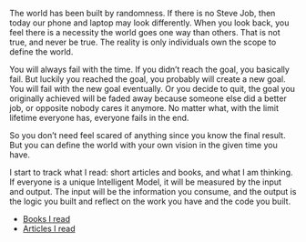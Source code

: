 The world has been built by randomness. If there is no Steve Job, then today our phone and laptop may look differently. When you look back, you feel there is a necessity the world goes one way than others. That is not true, and never be true. The reality is only individuals own the scope to define the world. 

You will always fail with the time. If you didn’t reach the goal, you basically fail. But luckily you reached the goal, you probably will create a new goal. You will fail with the new goal eventually. Or you decide to quit, the goal you originally achieved will be faded away because someone else did a better job, or opposite nobody cares it anymore. No matter what, with the limit lifetime everyone has, everyone fails in the end. 

So you don’t need feel scared of anything since you know the final result. But you can define the world with your own vision in the given time you have.

I start to track what I read: short articles and books, and what I am thinking. If everyone is a unique Intelligent Model, it will be measured by the input and output. The input will be the information you consume, and the output is the logic you built and reflect on the work you have and the code you built.

* [Books I read](Book_2020.MD)
* [Articles I read](Articles_2020.MD)